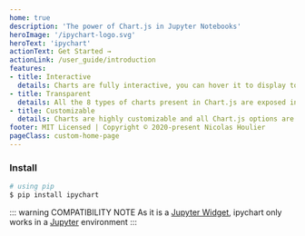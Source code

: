 ```yaml
---
home: true
description: 'The power of Chart.js in Jupyter Notebooks'
heroImage: '/ipychart-logo.svg'
heroText: 'ipychart'
actionText: Get Started →
actionLink: /user_guide/introduction
features:
- title: Interactive
  details: Charts are fully interactive, you can hover it to display tooltips and select the informations you want to see directly from the output cell of your notebook.
- title: Transparent
  details: All the 8 types of charts present in Chart.js are exposed in ipychart. Even complex features such as mixed-types charts are available.
- title: Customizable
  details: Charts are highly customizable and all Chart.js options are available in ipychart. You have complete control over the appearance of your chart.
footer: MIT Licensed | Copyright © 2020-present Nicolas Houlier
pageClass: custom-home-page
---
```


### Install

``` bash
# using pip
$ pip install ipychart
```

::: warning COMPATIBILITY NOTE
As it is a [Jupyter Widget](https://ipywidgets.readthedocs.io/en/stable/), ipychart only works in a [Jupyter](https://jupyter.org/) environment
:::